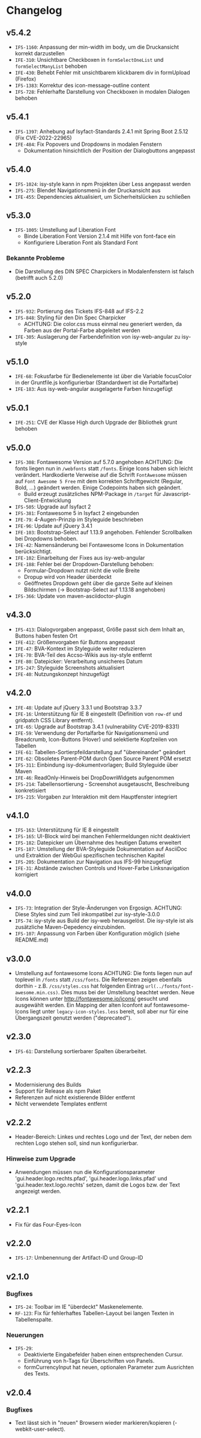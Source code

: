 # Changelog

## v5.4.2

- `IFS-1160`: Anpassung der min-width im body, um die Druckansicht korrekt darzustellen
- `IFE-310`: Unsichtbare Checkboxen in `formSelectOneList` und `formSelectManyList` behoben
- `IFE-430`: Behebt Fehler mit unsichtbarem klickbarem div in formUpload (Firefox)
- `IFS-1383`: Korrektur des icon-message-outline content
- `IFS-728`: Fehlerhafte Darstellung von Checkboxen in modalen Dialogen behoben

## v5.4.1

- `IFS-1397`: Anhebung auf Isyfact-Standards 2.4.1 mit Spring Boot 2.5.12 (Fix CVE-2022-22965)
- `IFE-484`: Fix Popovers und Dropdowns in modalen Fenstern
  - Dokumentation hinsichtlich der Position der Dialogbuttons angepasst

## v5.4.0

- `IFS-1024`: isy-style kann in npm Projekten über Less angepasst werden
- `IFS-275`: Blendet Navigationsmenü in der Druckansicht aus
- `IFE-455`: Dependencies aktualisiert, um Sicherheitslücken zu schließen

## v5.3.0

- `IFS-1005`: Umstellung auf Liberation Font
  - Binde Liberation Font Version 2.1.4 mit Hilfe von font-face ein
  - Konfiguriere Liberation Font als Standard Font

### Bekannte Probleme

- Die Darstellung des DIN SPEC Charpickers in Modalenfenstern ist falsch (betrifft auch 5.2.0)

## v5.2.0

- `IFS-932`: Portierung des Tickets IFS-848 auf IFS-2.2
- `IFS-848`: Styling für den Din Spec Charpicker
  - ACHTUNG: Die color.css muss einmal neu generiert werden, da Farben aus der Portal-Farbe abgeleitet werden
- `IFE-305`: Auslagerung der Farbendefinition von isy-web-angular zu isy-style

## v5.1.0

- `IFE-68`: Fokusfarbe für Bedienelemente ist über die Variable focusColor in der Gruntfile.js konfigurierbar (Standardwert ist die Portalfarbe)
- `IFE-183`: Aus isy-web-angular ausgelagerte Farben hinzugefügt

## v5.0.1

- `IFE-251`: CVE der Klasse High durch Upgrade der Bibliothek grunt behoben

## v5.0.0

- `IFS-308`: Fontawesome Version auf 5.7.0 angehoben
ACHTUNG: Die fonts liegen nun in `/webfonts` statt `/fonts`. Einige Icons haben sich leicht verändert. Hardkodierte Verweise auf die Schrift `FontAwesome` müssen auf
`Font Awesome 5 Free` mit dem korrekten Schriftgewicht (Regular, Bold, ...)  geändert werden. Einige Codepoints haben sich geändert.
  - Build erzeugt zusätzliches NPM-Package in `/target` für Javascript-Client-Entwicklung
- `IFS-505`: Upgrade auf Isyfact 2
- `IFS-381`: Fontawesome 5 in Isyfact 2 eingebunden
- `IFE-79`: 4-Augen-Prinzip im Styleguide beschrieben
- `IFE-96`: Update auf jQuery 3.4.1
- `IFE-103`: Bootstrap-Select auf 1.13.9 angehoben. Fehlender Scrollbalken bei Dropdowns behoben.
- `IFE-42`: Namensänderung bei Fontawesome Icons in Dokumentation berücksichtigt.
- `IFE-102`: Einarbeitung der Fixes aus isy-web-angular
- `IFE-188`: Fehler bei der Dropdown-Darstellung behoben:
  - Formular-Dropdown nutzt nicht die volle Breite
  - Dropup wird von Header überdeckt
  - Geöffnetes Dropdown geht über die ganze Seite auf kleinen Bildschirmen (-> Bootstrap-Select auf 1.13.18 angehoben)
- `IFS-366`: Update von maven-asciidoctor-plugin

## v4.3.0

- `IFS-413`: Dialogvorgaben angepasst, Größe passt sich dem Inhalt an, Buttons haben festen Ort
- `IFE-412`: Größenvorgaben für Buttons angepasst
- `IFE-47`: BVA-Kontext im Styleguide weiter reduzieren
- `IFE-70`: BVA-Teil des Accso-Wikis aus isy-style entfernt
- `IFE-80`: Datepicker: Verarbeitung unsicheres Datum
- `IFS-247`: Styleguide Screenshots aktualisiert
- `IFE-40`: Nutzungskonzept hinzugefügt

## v4.2.0

- `IFE-48`: Update auf jQuery 3.3.1 und Bootstrap 3.3.7
- `IFE-16`: Unterstützung für IE 8 eingestellt (Definition von `row-df` und gridpatch CSS Library entfernt).
- `IFE-65`: Upgrade auf Bootstrap 3.4.1 (vulnerability CVE-2019-8331)
- `IFE-59`: Verwendung der Portalfarbe für Navigationsmenü und Breadcrumb, Icon-Buttons (Hover) und selektierte Kopfzeilen von Tabellen
- `IFE-61`: Tabellen-Sortierpfeildarstellung auf "übereinander" geändert
- `IFE-62`: Obsoletes Parent-POM durch Open Source Parent POM ersetzt
- `IFS-311`: Einbindung isy-dokumentvorlagen; Build Styleguide über Maven
- `IFE-46`: ReadOnly-Hinweis bei DropDownWidgets aufgenommen
- `IFS-214`: Tabellensortierung - Screenshot ausgetauscht, Beschreibung konkretisiert
- `IFS-215`: Vorgaben zur Interaktion mit dem Hauptfenster integriert

## v4.1.0

- `IFS-163`: Unterstützung für IE 8 eingestellt
- `IFS-165`: UI-Block wird bei manchen Fehlermeldungen nicht deaktiviert
- `IFS-182`: Datepicker um Übernahme des heutigen Datums erweitert
- `IFS-187`: Umstellung der BVA-Styleguide Dokumentation auf AsciiDoc und Extraktion der WebGui spezifischen technischen Kapitel
- `IFS-205`: Dokumentation zur Navigation aus IFS-99 hinzugefügt
- `IFE-31`: Abstände zwischen Controls und Hover-Farbe Linksnavigation korrigiert

## v4.0.0

- `IFS-73`: Integration der Style-Änderungen von Ergosign. ACHTUNG: Diese Styles sind zum Teil inkompatibel zur isy-style-3.0.0
- `IFS-74`: isy-style aus Build der isy-web herausgelöst. Die isy-style ist als zusätzliche Maven-Depedency einzubinden.
- `IFS-107`: Anpassung von Farben über Konfiguration möglich (siehe README.md)

## v3.0.0

- Umstellung auf fontawesome Icons
ACHTUNG: Die fonts liegen nun auf toplevel in `/fonts` statt `/css/fonts`.
Die Referenzen zeigen ebenfalls dorthin - z.B. `/css/styles.css` hat folgenden Eintrag `url(../fonts/font-awesome.min.css)`.
Dies muss bei der Umstellung beachtet werden.
Neue Icons können unter <http://fontawesome.io/icons/> gesucht und ausgewählt werden.
Ein Mapping der alten Iconfont auf fontawesome-Icons liegt unter `legacy-icon-styles.less` bereit, soll aber nur für eine Übergangszeit genutzt werden ("deprecated").

## v2.3.0

- `IFS-61`: Darstellung sortierbarer Spalten überarbeitet.

## v2.2.3

- Modernisierung des Builds
- Support für Release als npm Paket
- Referenzen auf nicht existierende Bilder entfernt
- Nicht verwendete Templates entfernt

## v2.2.2

- Header-Bereich: Linkes und rechtes Logo und der Text, der neben dem rechten Logo stehen soll, sind nun konfigurierbar.

### Hinweise zum Upgrade

- Anwendungen müssen nun die Konfigurationsparameter 'gui.header.logo.rechts.pfad', 'gui.header.logo.links.pfad' und 'gui.header.text.logo.rechts' setzen, damit die Logos bzw. der Text angezeigt werden.

## v2.2.1

- Fix für das Four-Eyes-Icon

## v2.2.0

- `IFS-17`: Umbenennung der Artifact-ID und Group-ID

## v2.1.0

### Bugfixes

- `IFS-24`: Toolbar im IE "überdeckt" Maskenelemente.
- `RF-123`: Fix für fehlerhaftes Tabellen-Layout bei langen Texten in Tabellenspalte.

### Neuerungen

- `IFS-29`:
  - Deaktivierte Eingabefelder haben einen entsprechenden Cursur.
  - Einführung von h-Tags für Überschriften von Panels.
  - formCurrencyInput hat neuen, optionalen Parameter zum Ausrichten des Texts.

## v2.0.4

### Bugfixes

- Text lässt sich in "neuen" Browsern wieder markieren/kopieren (-webkit-user-select).
